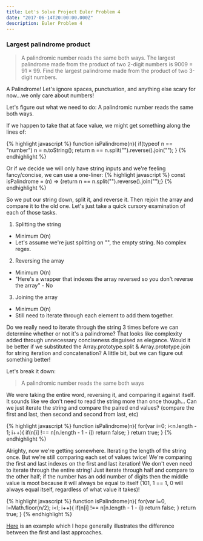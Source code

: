 ```yaml
---
title: Let's Solve Project Euler Problem 4
date: "2017-06-14T20:00:00.000Z"
description: Euler Problem 4
---
```

### Largest palindrome product
>A palindromic number reads the same both ways. The largest palindrome made from the product of two 2-digit numbers is 9009 = 91 × 99.
Find the largest palindrome made from the product of two 3-digit numbers.

A Palindrome! Let's ignore spaces, punctuation, and anything else scary for now...we only care about numbers!

Let's figure out what we need to do: A palindromic number reads the same both ways.

If we happen to take that at face value, we might get something along the lines of:

{% highlight javascript %}
  function isPalindrome(n){
    if(typeof n == "number")
      n = n.toString();
    return n == n.split("").reverse().join("");
  }
{% endhighlight %}

Or if we decide we will only have string inputs and we're feeling fancy/concise, we can use a one-liner:
{% highlight javascript %}
  const isPalindrome = (n) => {return n == n.split("").reverse().join("");}
{% endhighlight %}

So we put our string down, split it, and reverse it. Then rejoin the array and compare it to the old one.
Let's just take a quick cursory examination of each of those tasks.

1. Splitting the string
  * Minimum O(n)
  * Let's assume we're just splitting on "", the empty string. No complex regex.
2. Reversing the array
  * Minimum O(n)
  * "Here's a wrapper that indexes the array reversed so you don't reverse the array" - No
3. Joining the array
  * Minimum O(n)
  * Still need to iterate through each element to add them together.

Do we really need to iterate through the string 3 times before we can determine whether or not it's a palindrome?
That looks like complexity added through unnecessary conciseness disguised as elegance. Would it be better if we substituted the Array.prototype.split & Array.prototype.join for string iteration and concatenation? A little bit, but we can figure out something better!

Let's break it down:

>A palindromic number reads the same both ways

We were taking the entire word, reversing it, and comparing it against itself.
It sounds like we don't need to read the string more than once though...
Can we just iterate the string and compare the paired end values? (compare the first and last, then second and second from last, etc)

{% highlight javascript %}
  function isPalindrome(n){
    for(var i=0; i<n.length - 1; i++){
      if(n[i] !== n[n.length - 1 - i])
        return false;
    }
    return true;
  }
{% endhighlight %}

Alrighty, now we're getting somewhere. Iterating the length of the string once. But we're still comparing each set of values twice! We're comparing the first and last indexes on the first and last iteration! We don't even need to iterate through the entire string! Just iterate through half and compare to the other half; if the number has an odd number of digits then the middle value is moot because it will always be equal to itself (101, 1 == 1, 0 will always equal itself, regardless of what value it takes)!

{% highlight javascript %}
  function isPalindrome(n){
    for(var i=0, l=Math.floor(n/2); i<l; i++){
      if(n[i] !== n[n.length - 1 - i])
        return false;
    }
    return true;
  }
{% endhighlight %}

[Here](https://hodrobond.github.io/project-euler/docs/0001_0010/0004.html) is an example which I hope generally illustrates the difference between the first and last approaches.
